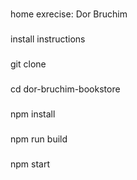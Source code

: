 #
home exrecise: Dor Bruchim

###
install instructions

###
git clone

###
cd dor-bruchim-bookstore

###
npm install

###
npm run build

###
npm start

